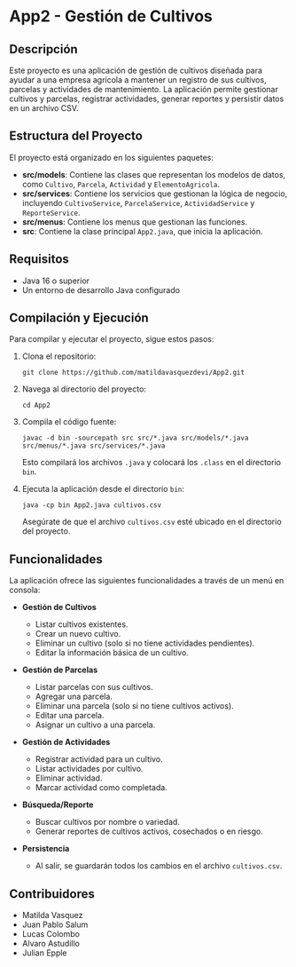 # App2 - Gestión de Cultivos

## Descripción
Este proyecto es una aplicación de gestión de cultivos diseñada para ayudar a una empresa agrícola a mantener un registro de sus cultivos, parcelas y actividades de mantenimiento. La aplicación permite gestionar cultivos y parcelas, registrar actividades, generar reportes y persistir datos en un archivo CSV.

## Estructura del Proyecto
El proyecto está organizado en los siguientes paquetes:

- **src/models**: Contiene las clases que representan los modelos de datos, como `Cultivo`, `Parcela`, `Actividad` y `ElementoAgricola`.
- **src/services**: Contiene los servicios que gestionan la lógica de negocio, incluyendo `CultivoService`, `ParcelaService`, `ActividadService` y `ReporteService`.
- **src/menus**: Contiene los menus que gestionan las funciones.
- **src**: Contiene la clase principal `App2.java`, que inicia la aplicación.

## Requisitos
- Java 16 o superior
- Un entorno de desarrollo Java configurado

## Compilación y Ejecución
Para compilar y ejecutar el proyecto, sigue estos pasos:

1. Clona el repositorio:
   ```
   git clone https://github.com/matildavasquezdevi/App2.git
   ```

2. Navega al directorio del proyecto:
   ```
   cd App2
   ```

3. Compila el código fuente:
   ```
   javac -d bin -sourcepath src src/*.java src/models/*.java src/menus/*.java src/services/*.java  
   ```

   Esto compilará los archivos `.java` y colocará los `.class` en el directorio `bin`.

4. Ejecuta la aplicación desde el directorio `bin`:
   ```
   java -cp bin App2.java cultivos.csv
   ```

   Asegúrate de que el archivo `cultivos.csv` esté ubicado en el directorio del proyecto.

## Funcionalidades
La aplicación ofrece las siguientes funcionalidades a través de un menú en consola:

- **Gestión de Cultivos**
  - Listar cultivos existentes.
  - Crear un nuevo cultivo.
  - Eliminar un cultivo (solo si no tiene actividades pendientes).
  - Editar la información básica de un cultivo.

- **Gestión de Parcelas**
  - Listar parcelas con sus cultivos.
  - Agregar una parcela.
  - Eliminar una parcela (solo si no tiene cultivos activos).
  - Editar una parcela.
  - Asignar un cultivo a una parcela.

- **Gestión de Actividades**
  - Registrar actividad para un cultivo.
  - Listar actividades por cultivo.
  - Eliminar actividad.
  - Marcar actividad como completada.

- **Búsqueda/Reporte**
  - Buscar cultivos por nombre o variedad.
  - Generar reportes de cultivos activos, cosechados o en riesgo.

- **Persistencia**
  - Al salir, se guardarán todos los cambios en el archivo `cultivos.csv`.

## Contribuidores
- Matilda Vasquez
- Juan Pablo Salum
- Lucas Colombo
- Alvaro Astudillo
- Julian Epple
